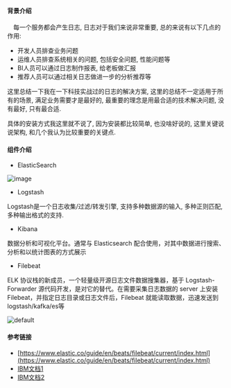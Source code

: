 #### 背景介绍

&emsp;每一个服务都会产生日志, 日志对于我们来说非常重要, 总的来说有以下几点的作用:

* 开发人员排查业务问题
* 运维人员排查系统相关的问题, 包括安全问题, 性能问题等
* BI人员可以通过日志制作报表, 给老板做汇报
* 推荐人员可以通过相关日志做进一步的分析推荐等

这里总结一下我在一下科技实战过的日志的解决方案, 这里的总结不一定适用于所有的场景, 满足业务需要才是最好的, 最重要的理念是用最合适的技术解决问题, 没有最好, 只有最合适.

具体的安装方式我这里就不说了, 因为安装都比较简单, 也没啥好说的, 这里关键说说架构, 和几个我认为比较重要的关键点.


#### 组件介绍

* ElasticSearch

![image](https://user-images.githubusercontent.com/7486508/35809355-4cba5f82-0ac3-11e8-8f4e-c351c4422297.png)

* Logstash

Logstash是一个日志收集/过滤/转发引擎, 支持多种数据源的输入, 多种正则匹配, 多种输出格式的支持.

* Kibana

数据分析和可视化平台。通常与 Elasticsearch 配合使用，对其中数据进行搜索、分析和以统计图表的方式展示

* Filebeat

ELK 协议栈的新成员，一个轻量级开源日志文件数据搜集器，基于 Logstash-Forwarder 源代码开发，是对它的替代。在需要采集日志数据的 server 上安装 Filebeat，并指定日志目录或日志文件后，Filebeat 就能读取数据，迅速发送到logstash/kafka/es等

![default](https://user-images.githubusercontent.com/7486508/35844968-16815cda-0b4b-11e8-8471-5a1ca2ed5e55.png)














#### 参考链接

* [https://www.elastic.co/guide/en/beats/filebeat/current/index.html](https://www.elastic.co/guide/en/beats/filebeat/current/index.html)
* [IBM文档1](https://www.ibm.com/developerworks/cn/opensource/os-cn-elk/index.html)
* [IBM文档2](https://www.ibm.com/developerworks/cn/opensource/os-cn-elk-filebeat/index.html)